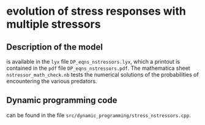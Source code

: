 # evolution of stress responses with multiple stressors

## Description of the model
is available in the `lyx` file `DP_eqns_nstressors.lyx`, which a printout is contained in the `pdf` file `DP_eqns_nstressors.pdf`. 
The mathematica sheet `nstressor_math_check.nb` tests the numerical solutions of the probabilities of encountering the various predators.

## Dynamic programming code
can be found in the file `src/dynamic_programming/stress_nstressors.cpp`. 

